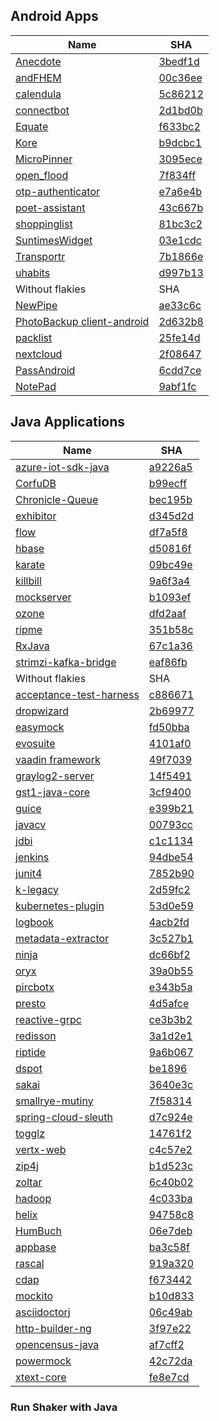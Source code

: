 
## Android Apps

| Name                                                                    | SHA     |
|-------------------------------------------------------------------------|---------|
| [Anecdote](https://github.com/AntennaPod/AntennaPod)     | [3bedf1d](https://github.com/HugoGresse/Anecdote/tree/3bedf1d) |
| [andFHEM](https://github.com/klassm/andFHEM/)            | [00c36ee](https://github.com/klassm/andFHEM/tree/00c36ee) |
| [calendula](https://github.com/citiususc/calendula/)     | [5c86212](https://github.com/citiususc/calendula/tree/5c86212) |
| [connectbot](https://github.com/connectbot/connectbot/)     | [2d1bd0b](https://github.com/connectbot/connectbot/tree/2d1bd0b) |
| [Equate](https://github.com/EvanRespaut/Equate/)     | [f633bc2](https://github.com/EvanRespaut/Equate/tree/f633bc2) |
| [Kore](https://github.com/xbmc/Kore/)     | [b9dcbc1](https://github.com/xbmc/Kore/tree/b9dcbc1) |
| [MicroPinner](https://github.com/dotWee/MicroPinner/)     | [3095ece](https://github.com/dotWee/MicroPinner/tree/3095ece) |
| [open_flood](https://github.com/GunshipPenguin/open_flood)     | [7f834ff](https://github.com/GunshipPenguin/open_flood/tree/7f834ff) |
| [otp-authenticator](https://github.com/0xbb/otp-authenticator/)     | [e7a6e4b](https://github.com/0xbb/otp-authenticator/tree/e7a6e4b) |
| [poet-assistant](https://github.com/caarmen/poet-assistant/)     | [43c667b](https://github.com/caarmen/poet-assistant/tree/43c667b) |
| [shoppinglist](https://github.com/openintents/shoppinglist)     | [81bc3c2](https://github.com/openintents/shoppinglist/tree/81bc3c2) |
| [SuntimesWidget](https://github.com/forrestguice/SuntimesWidget/)     | [03e1cdc](https://github.com/forrestguice/SuntimesWidget/tree/03e1cdc) |
| [Transportr](https://github.com/grote/Transportr/)     | [7b1866e](https://github.com/grote/Transportr/tree/7b1866e) |
| [uhabits](https://github.com/iSoron/uhabits/)     | [d997b13](https://github.com/iSoron/uhabits/tree/d997b13) |
| Without flakies| SHA|
| [NewPipe](https://github.com/TeamNewPipe/NewPipe)     | [ae33c6c](https://github.com/TeamNewPipe/NewPipe/tree/ae33c6c) |
| [PhotoBackup client-android](https://github.com/PhotoBackup/client-android)     | [2d632b8](https://github.com/PhotoBackup/client-android/tree/2d632b8) |
| [packlist](https://github.com/nbossard/packlist)     | [25fe14d](https://github.com/nbossard/packlist/tree/25fe14d) |
| [nextcloud](https://github.com/nextcloud/android)     | [2f08647](https://github.com/nextcloud/android/tree/2f08647) |
| [PassAndroid](https://github.com/ligi/PassAndroid)     | [6cdd7ce](https://github.com/ligi/PassAndroid/tree/6cdd7ce) |
| [NotePad](https://github.com/spacecowboy/NotePad)     | [9abf1fc](https://github.com/spacecowboy/NotePad/tree/9abf1fc) |


## Java Applications 

| Name                                                                    | SHA     |
|-------------------------------------------------------------------------|---------|
| [azure-iot-sdk-java](https://github.com/Azure/azure-iot-sdk-java)     | [a9226a5](https://github.com/Azure/azure-iot-sdk-java/tree/a9226a5) |
| [CorfuDB](https://github.com/CorfuDB/CorfuDB)     | [b99ecff](https://github.com/CorfuDB/CorfuDB/tree/b99ecff) |
| [Chronicle-Queue](https://github.com/OpenHFT/Chronicle-Queue)     | [bec195b](https://github.com/OpenHFT/Chronicle-Queue/tree/bec195b) |
| [exhibitor](https://github.com/soabase/exhibitor/)     | [d345d2d](https://github.com/soabase/exhibitor/tree/d345d2d) |
| [flow](https://github.com/vaadin/flow)     | [df7a5f8](https://github.com/vaadin/flow/tree/df7a5f8) |
| [hbase](https://github.com/apache/hbase/)     | [d50816f](https://github.com/apache/hbase/tree/d50816f) |
| [karate](https://github.com/intuit/karate)     | [09bc49e](https://github.com/intuit/karate/tree/09bc49e) |
| [killbill](https://github.com/killbill/killbill/)     | [9a6f3a4](https://github.com/killbill/killbill/tree/9a6f3a4) |
| [mockserver](https://github.com/mock-server/mockserver)     | [b1093ef](https://github.com/mock-server/mockserver/tree/b1093ef) |
| [ozone](https://github.com/apache/ozone/)     | [dfd2aaf](https://github.com/apache/ozone/tree/dfd2aaf) |
| [ripme](https://github.com/RipMeApp/ripme)     | [351b58c](https://github.com/RipMeApp/ripme/tree/351b58c) |
| [RxJava](https://github.com/ReactiveX/RxJava)     | [67c1a36](https://github.com/ReactiveX/RxJava/tree/67c1a36) |
| [strimzi-kafka-bridge](https://github.com/strimzi/strimzi-kafka-bridge)     | [eaf86fb](https://github.com/strimzi/strimzi-kafka-bridge/tree/eaf86fb)
| Without flakies| SHA|
|[acceptance-test-harness](https://github.com/jenkinsci/acceptance-test-harness/)    | [c886671](https://github.com/jenkinsci/acceptance-test-harness/tree/c886671)
|[dropwizard](https://github.com/dropwizard/dropwizard/)    | [2b69977](https://github.com/dropwizard/dropwizard/tree/2b69977)|
|[easymock](https://github.com/easymock/easymock/)    | [fd50bba](https://github.com/easymock/easymock/tree/fd50bba)|
|[evosuite](https://github.com/EvoSuite/evosuite/)    | [4101af0](https://github.com/EvoSuite/evosuite/tree/4101af0)|
|[vaadin framework](https://github.com/vaadin/framework/)    | [49f7039](https://github.com/vaadin/framework/tree/49f7039)|
|[graylog2-server](https://github.com/Graylog2/graylog2-server/)    | [14f5491](https://github.com/Graylog2/graylog2-server/tree/14f5491)|
|[gst1-java-core](https://github.com/gstreamer-java/gst1-java-core/)    | [3cf9400](https://github.com/gstreamer-java/gst1-java-core/tree/3cf9400)|
|[guice](https://github.com/google/guice/)    | [e399b21](https://github.com/google/guice/tree/e399b21)
|[javacv](https://github.com/bytedeco/javacv/)    | [00793cc](https://github.com/bytedeco/javacv/tree/00793cc)|
|[jdbi](https://github.com/jdbi/jdbi/)    | [c1c1134](https://github.com/jdbi/jdbi/tree/c1c1134)|
|[jenkins](https://github.com/jenkinsci/jenkins/)    | [94dbe54](https://github.com/jenkinsci/jenkins/tree/94dbe54)|
|[junit4](https://github.com/junit-team/junit4/)    | [7852b90](https://github.com/junit-team/junit4/tree/7852b90)|
|[k-legacy](https://github.com/kframework/k-legacy/)    | [2d59fc2](https://github.com/kframework/k-legacy/tree/2d59fc2)|
|[kubernetes-plugin](https://github.com/jenkinsci/kubernetes-plugin/)    | [53d0e59](https://github.com/jenkinsci/kubernetes-plugin/tree/53d0e59)|
|[logbook](https://github.com/zalando/logbook/)    | [4acb2fd](https://github.com/zalando/logbook/tree/4acb2fd)|
|[metadata-extractor](https://github.com/drewnoakes/metadata-extractor/)    | [3c527b1](https://github.com/drewnoakes/metadata-extractor/tree/3c527b1)|
|[ninja](https://github.com/ninjaframework/ninja/)    | [dc66bf2](https://github.com/ninjaframework/ninja/tree/dc66bf2)
|[oryx](https://github.com/OryxProject/oryx/)    | [39a0b55](https://github.com/OryxProject/oryx/tree/39a0b55)|
|[pircbotx](https://github.com/pircbotx/pircbotx/)    | [e343b5a](https://github.com/pircbotx/pircbotx/tree/e343b5a)|
|[presto](https://github.com/prestodb/presto/)    | [4d5afce](https://github.com/prestodb/presto/tree/4d5afce)|
|[reactive-grpc](https://github.com/salesforce/reactive-grpc/)    | [ce3b3b2](https://github.com/salesforce/reactive-grpc/tree/ce3b3b2)|
|[redisson](https://github.com/redisson/redisson/)    | [3a1d2e1](https://github.com/redisson/redisson/tree/3a1d2e1)|
|[riptide](https://github.com/zalando/riptide/)    | [9a6b067](https://github.com/zalando/riptide/tree/9a6b067)|
|[dspot](https://github.com/STAMP-project/dspot/)     | [be1896](https://github.com/STAMP-project/dspot/tree/be1896) |
|[sakai](https://github.com/sakaiproject/sakai/)    | [3640e3c](https://github.com/sakaiproject/sakai/tree/3640e3c)|
|[smallrye-mutiny](https://github.com/smallrye/smallrye-mutiny/)    | [7f58314](https://github.com/smallrye/smallrye-mutiny/tree/7f58314)|
|[spring-cloud-sleuth](https://github.com/spring-cloud/spring-cloud-sleuth/)    | [d7c924e](https://github.com/spring-cloud/spring-cloud-sleuth/tree/d7c924e)|
|[togglz](https://github.com/togglz/togglz/)    | [14761f2](https://github.com/togglz/togglz/tree/14761f2)|
|[vertx-web](https://github.com/vert-x3/vertx-web/)    | [c4c57e2](https://github.com/vert-x3/vertx-web/tree/c4c57e2)|
|[zip4j](https://github.com/srikanth-lingala/zip4j/)    | [b1d523c](https://github.com/srikanth-lingala/zip4j/tree/b1d523c)|
|[zoltar](https://github.com/spotify/zoltar/)    | [6c40b02](https://github.com/spotify/zoltar/tree/6c40b02)|
|[hadoop](https://github.com/apache/hadoop/)    | [4c033ba](https://github.com/apache/hadoop/tree/4c033ba)|
|[helix](https://github.com/apache/helix/)    | [94758c8](https://github.com/apache/helix/tree/94758c8)|
|[HumBuch](https://github.com/HumBuch/HumBuch/)     | [06e7deb](https://github.com/HumBuch/HumBuch/tree/06e7deb) |
|[appbase](https://github.com/epimorphics/appbase/)    | [ba3c58f](https://github.com/epimorphics/appbase/tree/ba3c58f)|
|[rascal](https://github.com/usethesource/rascal/)    | [919a320](https://github.com/usethesource/rascal/tree/919a320)|
|[cdap](https://github.com/cdapio/cdap/)    | [f673442](https://github.com/cdapio/cdap/tree/f673442)|
|[mockito](https://github.com/mockito/mockito)     | [b10d833](https://github.com/mockito/mockito/tree/b10d833) |
|[asciidoctorj](https://github.com/asciidoctor/asciidoctorj/)    | [06c49ab](https://github.com/asciidoctor/asciidoctorj/tree/06c49ab)|
|[http-builder-ng](https://github.com/http-builder-ng/http-builder-ng/)    | [3f97e22](https://github.com/http-builder-ng/http-builder-ng/tree/3f97e22)|
|[opencensus-java](https://github.com/census-instrumentation/opencensus-java/)    | [af7cff2](https://github.com/census-instrumentation/opencensus-java/tree/af7cff2)|
|[powermock](https://github.com/powermock/powermock/)    | [42c72da](https://github.com/powermock/powermock/tree/42c72da)|
|[xtext-core](https://github.com/eclipse/xtext-core/)    | [fe8e7cd](https://github.com/eclipse/xtext-core/tree/fe8e7cd)|

### Run Shaker with Java
